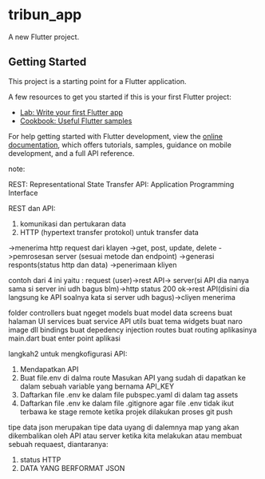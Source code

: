 # tribun_app

A new Flutter project.

## Getting Started

This project is a starting point for a Flutter application.

A few resources to get you started if this is your first Flutter project:

- [Lab: Write your first Flutter app](https://docs.flutter.dev/get-started/codelab)
- [Cookbook: Useful Flutter samples](https://docs.flutter.dev/cookbook)

For help getting started with Flutter development, view the
[online documentation](https://docs.flutter.dev/), which offers tutorials,
samples, guidance on mobile development, and a full API reference.


note: 

REST: Representational State Transfer
API: Application Programming Interface 

REST dan API: 
1. komunikasi dan pertukaran data
2. HTTP (hypertext transfer protokol) untuk transfer data

->menerima http request dari klayen ->get, post, update, delete
->pemrosesan server (sesuai metode dan endpoint)
->generasi responts(status http dan data)
->penerimaan kliyen

contoh dari 4 ini yaitu : request (user)->rest API-> server(si API dia nanya sama si server ini udh bagus blm)->http status 200 ok->rest API(disini dia langsung ke API soalnya kata si server udh bagus)->cliyen menerima

folder controllers buat ngeget
models buat model data
screens buat halaman UI
services buat service API
utils buat tema
widgets buat naro image dll
bindings buat depedency injection
routes buat routing aplikasinya
main.dart buat enter point aplikasi


langkah2 untuk mengkofigurasi API:
1. Mendapatkan API
2. Buat file.env di dalma route Masukan API yang sudah di dapatkan ke dalam sebuah variable yang bernama API_KEY
3. Daftarkan file .env ke dalam file pubspec.yaml di dalam tag assets
4. Daftarkan file .env ke dalam file .gitignore agar file .env tidak ikut terbawa ke stage remote ketika projek dilakukan proses git push


tipe data json merupakan tipe data uyang di dalemnya map
yang akan dikembalikan oleh API atau server ketika kita melakukan atau membuat sebuah requaest, diantaranya:

 1. status HTTP
 2. DATA YANG BERFORMAT JSON